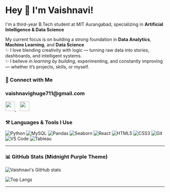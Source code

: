 # Hey 👋 I'm Vaishnavi!
I'm a third-year B.Tech student at MIT Aurangabad, specializing in **Artificial Intelligence & Data Science**<br>

My current focus is on building a strong foundation in **Data Analytics**, **Machine Learning**, and **Data Science** 
<br>
✨ I love blending creativity with logic — turning raw data into stories, dashboards, and intelligent systems.  <br>
✨ I believe in *learning by building*, experimenting, and constantly improving — whether it’s projects, skills, or myself.


### 🔗 Connect with Me
<h3>vaishnavighuge711@gmail.com</h3>

<p>
  <a href="https://www.linkedin.com/in/vaishnavi-ghuge-9b0504279/" >
    <img src="https://cdn.jsdelivr.net/gh/devicons/devicon/icons/linkedin/linkedin-original.svg" width="30" />
  </a>
   &nbsp;&nbsp;
  <a href="https://github.com/vaishnavii-23">
    <img src="https://cdn.jsdelivr.net/gh/devicons/devicon/icons/github/github-original.svg" width="30" />
  </a>
</p>
 





### ⚒️ Languages & Tools I Use

![Python](https://img.shields.io/badge/-Python-3776AB?style=flat&logo=python&logoColor=white)
![MySQL](https://img.shields.io/badge/-MySQL-4479A1?style=flat&logo=mysql&logoColor=white)
![Pandas](https://img.shields.io/badge/-Pandas-150458?style=flat&logo=pandas&logoColor=white)
![Seaborn](https://img.shields.io/badge/-Seaborn-9E1B32?style=flat&logoColor=white)
![React](https://img.shields.io/badge/-React-61DAFB?style=flat&logo=react&logoColor=black)
![HTML5](https://img.shields.io/badge/-HTML5-E34F26?style=flat&logo=html5&logoColor=white)
![CSS3](https://img.shields.io/badge/-CSS3-1572B6?style=flat&logo=css3&logoColor=white)
![Git](https://img.shields.io/badge/-Git-F05032?style=flat&logo=git&logoColor=white)
![VS Code](https://img.shields.io/badge/-VSCode-007ACC?style=flat&logo=visual-studio-code&logoColor=white)
![Tableau](https://img.shields.io/badge/-Tableau-E97627?style=flat&logo=tableau&logoColor=white)

---

### 📊 GitHub Stats (Midnight Purple Theme)

![Vaishnavi's GitHub stats](https://github-readme-stats.vercel.app/api?username=Vaishnavii-23&theme=midnight-purple&show_icons=true)

![Top Langs](https://github-readme-stats.vercel.app/api/top-langs/?username=Vaishnavii-23&theme=midnight-purple&layout=compact)


---
